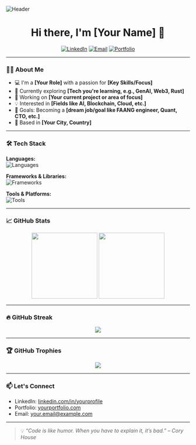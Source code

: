 <!-- Banner Image -->
![Header](https://your-custom-banner-link.com/banner.png)

<h1 align="center">Hi there, I'm [Your Name] 👋</h1>

<p align="center">
  <a href="https://www.linkedin.com/in/yourprofile/" target="_blank"><img alt="LinkedIn" src="https://img.shields.io/badge/LinkedIn-blue?style=flat&logo=linkedin"></a>
  <a href="mailto:your.email@example.com"><img alt="Email" src="https://img.shields.io/badge/Email-D14836?style=flat&logo=gmail&logoColor=white"></a>
  <a href="https://yourportfolio.com" target="_blank"><img alt="Portfolio" src="https://img.shields.io/badge/Portfolio-121212?style=flat&logo=firefox-browser&logoColor=white"></a>
</p>

---

### 👨‍💻 About Me

- 💻 I'm a **[Your Role]** with a passion for **[Key Skills/Focus]**
- 🌱 Currently exploring **[Tech you're learning, e.g., GenAI, Web3, Rust]**
- 🔭 Working on **[Your current project or area of focus]**
- 💡 Interested in **[Fields like AI, Blockchain, Cloud, etc.]**
- 🎯 Goals: Becoming a **[dream job/goal like FAANG engineer, Quant, CTO, etc.]**
- 📍 Based in **[Your City, Country]**

---

### 🛠️ Tech Stack

**Languages:**  
![Languages](https://skillicons.dev/icons?i=cpp,python,js,ts,java,html,css,php)

**Frameworks & Libraries:**  
![Frameworks](https://skillicons.dev/icons?i=react,nodejs,nextjs,express,django,tailwind,bootstrap,flask)

**Tools & Platforms:**  
![Tools](https://skillicons.dev/icons?i=git,github,linux,vscode,docker,postman,figma,mysql,mongodb,aws)

---

### 📈 GitHub Stats

<p align="center">
  <img height="180em" src="https://github-readme-stats.vercel.app/api?username=yourusername&show_icons=true&theme=radical" />
  <img height="180em" src="https://github-readme-stats.vercel.app/api/top-langs/?username=yourusername&layout=compact&theme=radical" />
</p>

---

### 🔥 GitHub Streak

<p align="center">
  <img src="https://github-readme-streak-stats.herokuapp.com/?user=yourusername&theme=radical&hide_border=true" />
</p>

---

### 🏆 GitHub Trophies

<p align="center">
  <img src="https://github-profile-trophy.vercel.app/?username=yourusername&theme=radical&column=7" />
</p>

---

### 📫 Let's Connect

- LinkedIn: [linkedin.com/in/yourprofile](https://www.linkedin.com/in/yourprofile/)
- Portfolio: [yourportfolio.com](https://yourportfolio.com)
- Email: your.email@example.com

---

> 💡 *“Code is like humor. When you have to explain it, it’s bad.” – Cory House*

